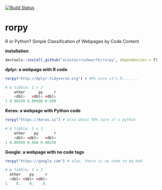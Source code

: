 [![Build Status](https://travis-ci.org/alastairrushworth/rorpy.svg?branch=master)](https://travis-ci.org/alastairrushworth/rorpy)

# rorpy
R or Python? Simple Classification of Webpages by Code Content

__installation__ 

```r
devtools::install_github("alastairrushworth/rorpy", dependencies = T)
```
__dplyr: a webpage with R code__

```r
rorpy("http://dplyr.tidyverse.org") # 99% sure it's R.......  

# A tibble: 1 x 3
    other      py     r
    <dbl>   <dbl> <dbl>
1 0.00450 0.00600 0.990
```
__Keras: a webpage with Python code__
```r
rorpy("https://keras.io") # also about 99% sure it's python

# A tibble: 1 x 3
    other    py       r
    <dbl> <dbl>   <dbl>
1 0.00950 0.988 0.00250
```

__Google: a webpage with no code tags__

```r
rorpy("https://google.com") # alas, there is no code to be had

# A tibble: 1 x 3
  other    py     r
  <dbl> <dbl> <dbl>
1    0.    0.    0.
```


